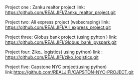 Project one : Zanku realtor project
link: https://github.com/REALJIFI/Zanku_realtor_project.git

Project two: Ali express project (webscraping)
link: https://github.com/REALJIFI/Ali_express_project.git

Project three: Globus bank project (using pyhton )
link: https://github.com/REALJIFI/Globus_bank_pyspark.git

Project four: Ziko_ logistics( using python)
link : https://github.com/REALJIFI/ziko_logistics.git

Project five: Capstone NYC project(using python)
link:https://github.com/REALJIFI/CAPSTON-NYC-PROJECT.git
